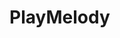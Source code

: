 # PlayMelody

[Tempo Shift Example]: https://github.com/echonest/remix/blob/master/examples/stretch/beatshift.py
[Modify]: http://echonest.github.io/remix/apidocs/echonest.remix.modify.Modify-class.html
[AQ Player]: https://github.com/jlstack/PythonEchonestRemix/tree/master/aqplayer
[Free Sound]: http://www.freesound.org/people/pinkyfinger/packs/4409/
[Recurse Through Directory]: https://github.com/echonest/pyechonest/blob/master/examples/show_attrs.py

